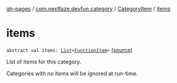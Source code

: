 [gh-pages](../../index.md) / [com.nextfaze.devfun.category](../index.md) / [CategoryItem](index.md) / [items](./items.md)

# items

`abstract val items: `[`List`](https://kotlinlang.org/api/latest/jvm/stdlib/kotlin.collections/-list/index.html)`<`[`FunctionItem`](../../com.nextfaze.devfun.function/-function-item/index.md)`>` [(source)](https://github.com/NextFaze/dev-fun/tree/master/devfun-annotations/src/main/java/com/nextfaze/devfun/category/CategoryItem.kt#L31)

List of items for this category.

Categories with no items will be ignored at run-time.

